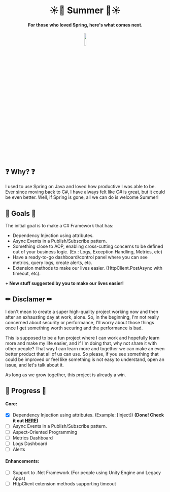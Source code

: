 <h1 align="center">
    ☀🌊 Summer 🌊☀
</h1>

<h4 align="center">
   For those who loved Spring, here's what comes next.
</h4>

<p align="center" width="100%">
    <img width="10%" src="https://github.com/ricardoianelli/Summer/actions/workflows/dotnet.yml/badge.svg">
</p>

## ❓ Why? ❓
I used to use Spring on Java and loved how productive I was able to be. Ever since moving back to C#, I have always felt like C# is great, but it could be even better.
Well, if Spring is gone, all we can do is welcome Summer!

## 🚀 Goals 🚀
The initial goal is to make a C# Framework that has:

- Dependency Injection using attributes.
- Async Events in a Publish/Subscribe pattern.
- Something close to AOP, enabling cross-cutting concerns to be defined out of your business logic. (Ex.: Logs, Exception Handling, Metrics, etc)
- Have a ready-to-go dashboard/control panel where you can see metrics, query logs, create alerts, etc.
- Extension methods to make our lives easier. (HttpClient.PostAsync with timeout, etc).
      
**+ New stuff suggested by you to make our lives easier!**

## ✏ Disclamer ✏
I don't mean to create a super high-quality project working now and then after an exhausting day at work, alone. So, in the beginning, I'm not really concerned about security or performance, I'll worry about those things once I get something worth securing and the performance is bad.


This is supposed to be a fun project where I can work and hopefully learn more and make my life easier, and if I'm doing that, why not share it with other people? That way I can learn more and together we can make an even better product that all of us can use. 
So please, if you see something that could be improved or feel like something is not easy to understand, open an issue, and let's talk about it. 

As long as we grow together, this project is already a win.

## 🚧 Progress 🚧
#### Core:
- [x] Dependency Injection using attributes. (Example: [Inject]) **(Done! Check it out [HERE](docs/DI.md))**
- [ ] Async Events in a Publish/Subscribe pattern.
- [ ] Aspect-Oriented Programming
- [ ] Metrics Dashboard
- [ ] Logs Dashboard
- [ ] Alerts

#### Enhancements:
- [ ] Support to .Net Framework (For people using Unity Engine and Legacy Apps)
- [ ] HttpClient extension methods supporting timeout
